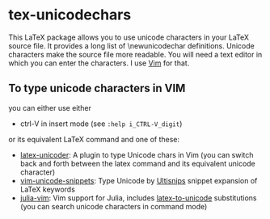# tex-unicodechars

This LaTeX package allows you to use unicode characters in your LaTeX source file.
It provides a long list of \newunicodechar definitions. 
Unicode characters make the source file more readable.
You will need a text editor in which you can enter the characters. 
I use [Vim](https://github.com/vim) for that.

## To type unicode characters in VIM

you can either use either
* ctrl-V in insert mode (see `:help i_CTRL-V_digit`) 

or its equivalent LaTeX command and one of these:
* [latex-unicoder](https://github.com/joom/latex-unicoder.vim): A plugin to type Unicode chars in Vim (you can switch back and forth between the latex command and its equivalent unicode character)
* [vim-unicode-snippets](https://github.com/danielwe/vim-unicode-snippets): Type Unicode by [Ultisnips](https://github.com/SirVer/ultisnips) snippet expansion of LaTeX keywords
* [julia-vim](https://github.com/JuliaEditorSupport/julia-vim): Vim support for Julia, includes [latex-to-unicode](https://github.com/JuliaEditorSupport/julia-vim#latex-to-unicode-substitutions) substitutions (you can search unicode characters in command mode)
